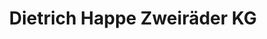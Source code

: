 ---
title: "Dietrich Happe Zweiräder KG"
url: /gladbeck/dietrich-happe-zweiraeder-kg/
shop: Fahrrad
---